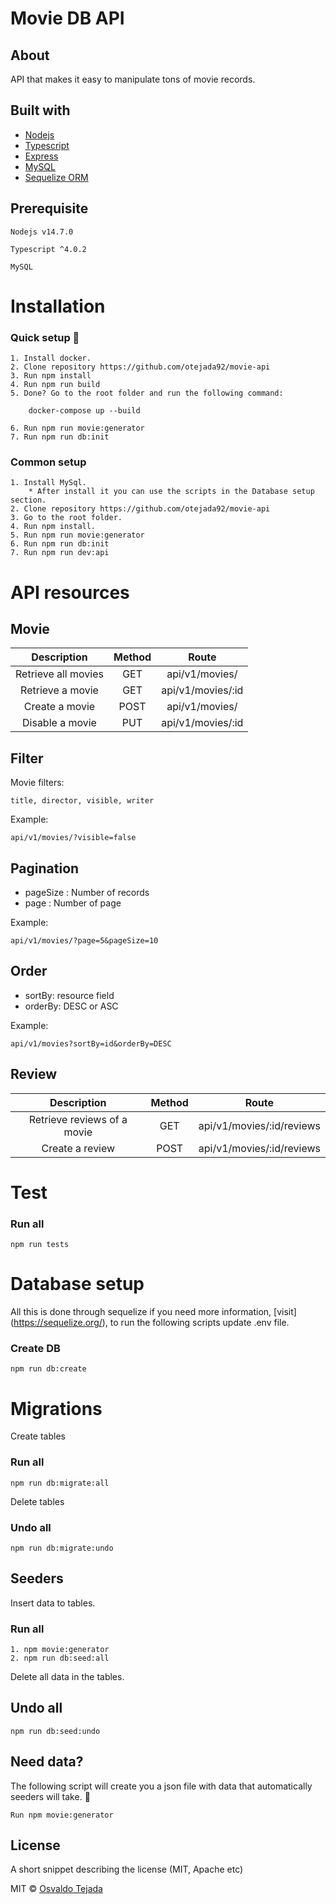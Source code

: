 # Movie DB API

## About

API that makes it easy to manipulate tons of movie records.

## Built with

* [Nodejs](https://nodejs.org/en/)
* [Typescript](https://www.typescriptlang.org/)
* [Express](https://expressjs.com/)
* [MySQL](https://www.mysql.com/)
* [Sequelize ORM](https://sequelize.org/)

## Prerequisite

```
Nodejs v14.7.0 
```
```
Typescript ^4.0.2 
```
```
MySQL
```

# Installation

### Quick setup :beers:

    1. Install docker. 
    2. Clone repository https://github.com/otejada92/movie-api
    3. Run npm install
    4. Run npm run build
    5. Done? Go to the root folder and run the following command:

        docker-compose up --build
        
    6. Run npm run movie:generator
    7. Run npm run db:init

### Common setup

    1. Install MySql.
        * After install it you can use the scripts in the Database setup section.
    2. Clone repository https://github.com/otejada92/movie-api 
    3. Go to the root folder.
    4. Run npm install.
    5. Run npm run movie:generator
    6. Run npm run db:init
    7. Run npm run dev:api

# API resources

## Movie

| Description | Method | Route |
|   :---:         |     :---:      |     :---:     |
| Retrieve all movies  | GET     | api/v1/movies/    |
| Retrieve a movie     | GET       | api/v1/movies/:id      |
| Create a movie   | POST      | api/v1/movies/    |
| Disable a movie    | PUT       |   api/v1/movies/:id    |

## Filter 

Movie filters:

    title, director, visible, writer

Example:

    api/v1/movies/?visible=false


## Pagination

* pageSize : Number of records
* page : Number of page

Example: 

    api/v1/movies/?page=5&pageSize=10


## Order
* sortBy: resource field
* orderBy: DESC or ASC

Example:

    api/v1/movies?sortBy=id&orderBy=DESC


## Review

| Description | Method | Route |
|   :---:         |     :---:      |     :---:     |
| Retrieve reviews of a movie  | GET     | api/v1/movies/:id/reviews    |
| Create a review     | POST       | api/v1/movies/:id/reviews      |


# Test

### Run all
    npm run tests

# Database setup

All this is done through sequelize if you need more information, [visit] (https://sequelize.org/), to run the following scripts update .env file.

### Create DB

    npm run db:create

# Migrations

Create tables

### Run all
    npm run db:migrate:all

Delete tables 

### Undo all
    npm run db:migrate:undo

## Seeders

Insert data to tables.

### Run all
    1. npm movie:generator
    2. npm run db:seed:all

Delete all data in the tables.

## Undo all
    npm run db:seed:undo

## Need data?

The following script will create you a json file with data that automatically seeders will take. :beers:

    Run npm movie:generator

## License
A short snippet describing the license (MIT, Apache etc)

MIT © [Osvaldo Tejada]()


